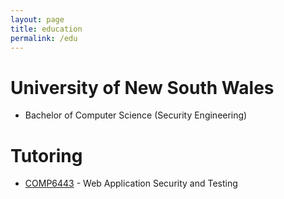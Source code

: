 ```yaml
---
layout: page
title: education
permalink: /edu
---
```


# University of New South Wales

-   Bachelor of Computer Science (Security Engineering)

# Tutoring

-   [COMP6443](/6443) - Web Application Security and Testing
